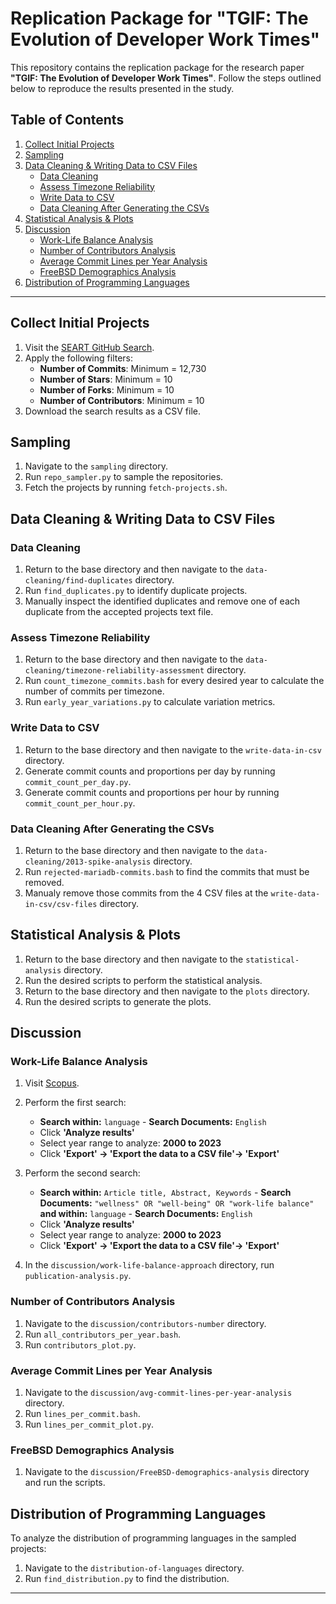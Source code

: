 # Replication Package for "TGIF: The Evolution of Developer Work Times"

This repository contains the replication package for the research paper **"TGIF: The Evolution of Developer Work Times"**. Follow the steps outlined below to reproduce the results presented in the study.

## Table of Contents

1. [Collect Initial Projects](#collect-initial-projects)
2. [Sampling](#sampling)
3. [Data Cleaning & Writing Data to CSV Files](#data-cleaning--writing-data-to-csv-files)
    - [Data Cleaning](#data-cleaning)
    - [Assess Timezone Reliability](#assess-timezone-reliability)
    - [Write Data to CSV](#write-data-to-csv)
    - [Data Cleaning After Generating the CSVs](#data-cleaning-after-generating-the-csvs)
4. [Statistical Analysis & Plots](#statistical-analysis--plots)
5. [Discussion](#discussion)
   - [Work-Life Balance Analysis](#work-life-balance-analysis)
   - [Number of Contributors Analysis](#number-of-contributors-analysis)
   - [Average Commit Lines per Year Analysis](#average-commit-lines-per-year-analysis)
   - [FreeBSD Demographics Analysis](#freebsd-demographics-analysis)
6. [Distribution of Programming Languages](#distribution-of-programming-languages)

---

## Collect Initial Projects

1. Visit the [SEART GitHub Search](https://seart-ghs.si.usi.ch/).
2. Apply the following filters:
   - **Number of Commits**: Minimum = 12,730
   - **Number of Stars**: Minimum = 10
   - **Number of Forks**: Minimum = 10
   - **Number of Contributors**: Minimum = 10
3. Download the search results as a CSV file.

## Sampling

1. Navigate to the `sampling` directory.
2. Run `repo_sampler.py` to sample the repositories.
3. Fetch the projects by running `fetch-projects.sh`.

## Data Cleaning & Writing Data to CSV Files

### Data Cleaning

1. Return to the base directory and then navigate to the `data-cleaning/find-duplicates` directory.
2. Run `find_duplicates.py` to identify duplicate projects.
3. Manually inspect the identified duplicates and remove one of each duplicate from the accepted projects text file.

### Assess Timezone Reliability

1. Return to the base directory and then navigate to the `data-cleaning/timezone-reliability-assessment` directory.
2. Run `count_timezone_commits.bash` for every desired year to calculate the number of commits per timezone.
3. Run `early_year_variations.py` to calculate variation metrics.

### Write Data to CSV

1. Return to the base directory and then navigate to the `write-data-in-csv` directory.
2. Generate commit counts and proportions per day by running `commit_count_per_day.py`.
3. Generate commit counts and proportions per hour by running `commit_count_per_hour.py`.

### Data Cleaning After Generating the CSVs

1. Return to the base directory and then navigate to the `data-cleaning/2013-spike-analysis` directory.
2. Run `rejected-mariadb-commits.bash` to find the commits that must be removed.
3. Manualy remove those commits from the 4 CSV files at the `write-data-in-csv/csv-files` directory.

## Statistical Analysis & Plots

1. Return to the base directory and then navigate to the `statistical-analysis` directory.
2. Run the desired scripts to perform the statistical analysis.
3. Return to the base directory and then navigate to the `plots` directory.
4. Run the desired scripts to generate the plots.

## Discussion

### Work-Life Balance Analysis

1. Visit [Scopus](https://www.scopus.com/).
2. Perform the first search:
    - **Search within:** `language` - **Search Documents:** `English`
    - Click **'Analyze results'**
    - Select year range to analyze: **2000 to 2023**
    - Click **'Export' -> 'Export the data to a CSV file'-> 'Export'**
3. Perform the second search:
    - **Search within:** `Article title, Abstract, Keywords` - **Search Documents:** `"wellness" OR "well-being" OR "work-life balance"`
      **and within:** `language` - **Search Documents:** `English`
    - Click **'Analyze results'**
    - Select year range to analyze: **2000 to 2023**
    - Click **'Export' -> 'Export the data to a CSV file'-> 'Export'**

4. In the `discussion/work-life-balance-approach` directory, run `publication-analysis.py`.

### Number of Contributors Analysis

1. Navigate to the `discussion/contributors-number` directory.
2. Run `all_contributors_per_year.bash`.
3. Run `contributors_plot.py`.

### Average Commit Lines per Year Analysis

1. Navigate to the `discussion/avg-commit-lines-per-year-analysis` directory.
2. Run `lines_per_commit.bash`.
3. Run `lines_per_commit_plot.py`.

### FreeBSD Demographics Analysis

1. Navigate to the `discussion/FreeBSD-demographics-analysis` directory and run the scripts.

## Distribution of Programming Languages

To analyze the distribution of programming languages in the sampled projects:

1. Navigate to the `distribution-of-languages` directory.
2. Run `find_distribution.py` to find the distribution.

---
